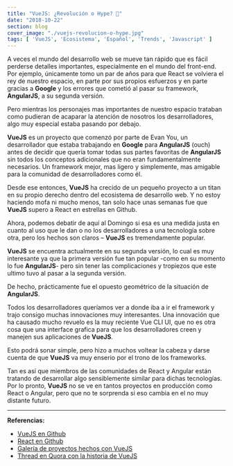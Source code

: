 ```yaml
---
title: "VueJS: ¿Revolución o Hype? 🎉"
date: "2018-10-22"
section: blog
cover_image: "./vuejs-revolucion-o-hype.jpg"
tags: [ 'VueJS', 'Ecosistema', 'Español', 'Trends', 'Javascript' ]
---
```


A veces el mundo del desarrollo web se mueve tan rápido que es fácil perderse detalles importantes, especialmente en el mundo del front-end. Por ejemplo, únicamente tomo un par de años para que React se volviera el rey de nuestro espacio, en parte por sus propios esfuerzos y en parte gracias a <span class="google">**Google**</span> y los errores que cometió al pasar su framework, <span class="angular">**AngularJS**</span>, a su segunda versión.

Pero mientras los personajes mas importantes de nuestro espacio trataban como pudieran de acaparar la atención de nosotros los desarrolladores, algo muy especial estaba pasando por debajo.

<span class="vue">**VueJS**</span> es un proyecto que comenzó por parte de Evan You, un desarrollador que estaba trabajando en <span class="google">**Google**</span> para <span class="angular">**AngularJS**</span> (ouch) antes de decidir que quería tomar todas sus partes favoritas de <span class="angular">**AngularJS**</span> sin todos los conceptos adicionales que no eran fundamentalmente necesarios. Un framework mejor, mas ligero y simplemente, mas amigable para la comunidad de desarrolladores como él.

Desde ese entonces, <span class="vue">**VueJS**</span> ha crecido de un pequeño proyecto a un titan en su propio derecho dentro del ecosistema de desarrollo web. Y no estoy haciendo mofa ni mucho menos, tan solo hace unas semanas fue que <span class="vue">**VueJS**</span> supero a React en estrellas en Github. 

Ahora, podemos debatir de aquí al Domingo si esa es una medida justa en cuanto al uso que le dan o no los desarrolladores a una tecnología sobre otra, pero los hechos son claros – <span class="vue">**VueJS**</span> es tremendamente popular. 

<span class="vue">**VueJS**</span> se encuentra actualmente en su segunda versión, lo cual es muy interesante ya que la primera versión fue tan popular -como en su momento lo fue <span class="angular">**AngularJS**</span>- pero sin tener las complicaciones y tropiezos que este ultimo tuvo al pasar a la segunda versión.

De hecho, prácticamente fue el opuesto geométrico de la situación de <span class="angular">**AngularJS**</span>. 

Todos los desarrolladores queríamos ver a donde iba a ir el framework y trajo consigo muchas innovaciones muy interesantes. Una innovación que ha causado mucho revuelo es la muy reciente Vue CLI UI, que no es otra cosa que una interface grafica para que los desarrolladores creen y manejen sus aplicaciones de <span class="vue">**VueJS**</span>. 

Esto podrá sonar simple, pero hizo a muchos voltear la cabeza y darse cuenta de que <span class="vue">**VueJS**</span> va muy enserio por el trono de los frameworks.

Tan es así que miembros de las comunidades de React y Angular están tratando de desarrollar algo sensiblemente similar para dichas tecnologías. Por lo pronto, <span class="vue">**VueJS**</span> no se ve en tantos proyectos en producción como React o Angular, pero que no te sorprenda si eso cambia en el no muy distante futuro.


***


**Referencias:**

* [VueJS en Github](https://github.com/vuejs/vue)
* [React en Github](https://github.com/facebook/react)
* [Galería de proyectos hechos con VueJS](https://madewithvuejs.com)
* [Thread en Quora con la historia de VueJS](https://www.quora.com/Who-developed-Vue-js)